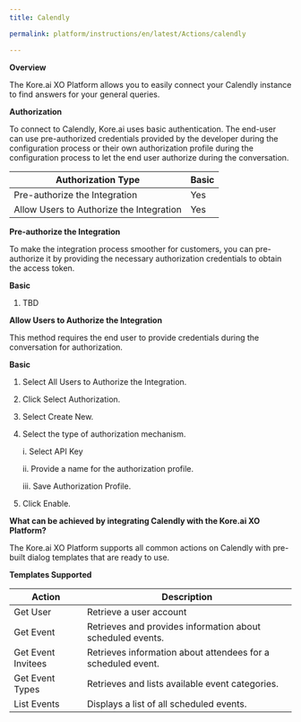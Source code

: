 ```yaml
---
title: Calendly

permalink: platform/instructions/en/latest/Actions/calendly

---
```


<base target="_blank">
<container>

**Overview**

The Kore.ai XO Platform allows you to easily connect your Calendly instance to find answers for your general queries.

</container>

<container>

**Authorization**
 
To connect to Calendly, Kore.ai uses basic authentication. The end-user can use pre-authorized credentials provided by the developer during the configuration process or their own authorization profile during the configuration process to let the end user authorize during the conversation.
 
 
 |Authorization Type                      | Basic |
 |----------------------------------------|-------|
 |Pre-authorize the Integration           |  Yes  |
 |Allow Users to Authorize the Integration|  Yes  |


**Pre-authorize the Integration**
 
 To make the integration process smoother for customers, you can pre-authorize it by providing the necessary authorization credentials to obtain the access token.

**Basic**
 
1. TBD
 
**Allow Users to Authorize the Integration**
 
This method requires the end user to provide credentials during the conversation for authorization.
 
**Basic**
 
1. Select All Users to Authorize the Integration.
 
2. Click Select Authorization.
 
3. Select Create New.
 
4. Select the type of authorization mechanism. 
 
   i.  Select API Key
 
   ii.  Provide a name for the authorization profile.
 
   iii.  Save Authorization Profile.
 
 5.  Click Enable.
 
 </container>
 
 <container>

**What can be achieved by integrating Calendly with the Kore.ai XO Platform?**
 
 The Kore.ai XO Platform supports all common actions on Calendly with pre-built dialog templates that are ready to use.
 
**Templates Supported**

| Action           | Description            |
|------------------|------------------------|
|Get User     |Retrieve a user account|
|Get Event     |Retrieves and provides information about scheduled events.|
|Get Event Invitees     |Retrieves information about attendees for a scheduled event.|
|Get Event Types     |Retrieves and lists available event categories.|  
|List Events     |Displays a list of all scheduled events.|

</container>
